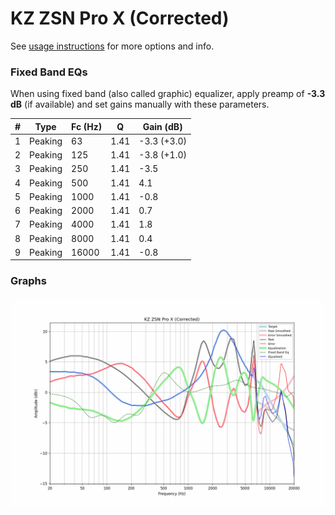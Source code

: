 # KZ ZSN Pro X (Corrected)
See [usage instructions](https://github.com/jaakkopasanen/AutoEq#usage) for more options and info.

### Fixed Band EQs
When using fixed band (also called graphic) equalizer, apply preamp of **-3.3 dB** (if available) and set gains manually with these parameters.

|   # | Type    |   Fc (Hz) |    Q |   Gain (dB) |
|-----|---------|-----------|------|-------------|
|   1 | Peaking |        63 | 1.41 | -3.3 (+3.0) |
|   2 | Peaking |       125 | 1.41 | -3.8 (+1.0) |
|   3 | Peaking |       250 | 1.41 |        -3.5 |
|   4 | Peaking |       500 | 1.41 |         4.1 |
|   5 | Peaking |      1000 | 1.41 |        -0.8 |
|   6 | Peaking |      2000 | 1.41 |         0.7 |
|   7 | Peaking |      4000 | 1.41 |         1.8 |
|   8 | Peaking |      8000 | 1.41 |         0.4 |
|   9 | Peaking |     16000 | 1.41 |        -0.8 |

### Graphs
![](./KZ%20ZSN%20Pro%20X%20(Corrected).png)
